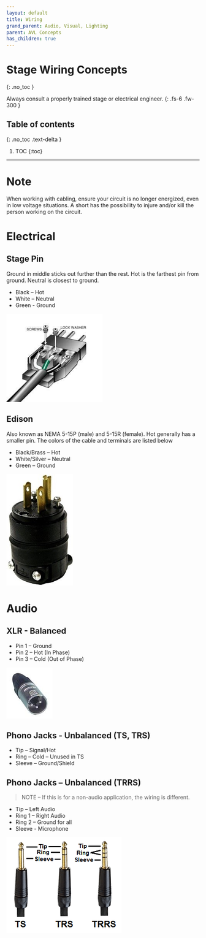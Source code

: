 ```yaml
---
layout: default
title: Wiring
grand_parent: Audio, Visual, Lighting
parent: AVL Concepts
has_children: true
---
```

# Stage Wiring Concepts
{: .no_toc }

Always consult a properly trained stage or electrical engineer.
{: .fs-6 .fw-300 }

## Table of contents
{: .no_toc .text-delta }

1. TOC
{:toc}

---
# Note

When working with cabling, ensure your circuit is no longer energized, even in low voltage situations. A short has the possibility to injure and/or kill the person working on the circuit.

# Electrical

## Stage Pin

Ground in middle sticks out further than the rest. Hot is the farthest pin from ground. Neutral is closest to ground.

* Black – Hot
* White – Neutral
* Green - Ground

![](/assets/avl-stagepin.jpg)

## Edison

Also known as NEMA 5-15P \(male\) and 5-15R \(female\). Hot generally has a smaller pin. The colors of the cable and terminals are listed below

* Black/Brass – Hot
* White/Silver – Neutral
* Green – Ground

![](/assets/avl-edison.jpg)

# Audio

## XLR - Balanced

* Pin 1 – Ground
* Pin 2 – Hot \(In Phase\)
* Pin 3 – Cold \(Out of Phase\)

![](/assets/avl-xlr3.jpg)

## Phono Jacks - Unbalanced \(TS, TRS\)

* Tip – Signal/Hot
* Ring – Cold – Unused in TS
* Sleeve – Ground/Shield

## Phono Jacks – Unbalanced \(TRRS\)

> NOTE – If this is for a non-audio application, the wiring is different.

* Tip – Left Audio
* Ring 1 – Right Audio
* Ring 2 – Ground for all
* Sleeve - Microphone

![](/assets/avl-phono.gif)

